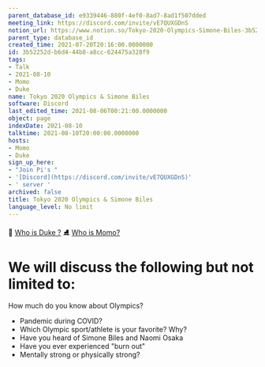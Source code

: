 ```yaml
---
parent_database_id: e9339446-880f-4ef0-8ad7-8ad1f507dded
meeting_link: https://discord.com/invite/vE7QUXGDnS
notion_url: https://www.notion.so/Tokyo-2020-Olympics-Simone-Biles-3b52252db6d444b8a8cc624475a328f9
parent_type: database_id
created_time: 2021-07-20T20:16:00.0000000
id: 3b52252d-b6d4-44b8-a8cc-624475a328f9
tags:
- Talk
- 2021-08-10
- Momo
- Duke
name: Tokyo 2020 Olympics & Simone Biles
software: Discord
last_edited_time: 2021-08-06T00:21:00.0000000
object: page
indexDate: 2021-08-10
talktime: 2021-08-10T20:00:00.0000000
hosts:
- Momo
- Duke
sign_up_here:
- "Join Pi's "
- '[Discord](https://discord.com/invite/vE7QUXGDnS)'
- ' server '
archived: false
title: Tokyo 2020 Olympics & Simone Biles
language_level: No limit
---
```



👑   [Who is Duke ?](/e0958ccc596f4efea798c99507f0f16e) 
⛸️  [Who is Momo?](/23f0f26c7f1547c0b08477c0c6f1f461) 

# We will discuss the following but not limited to:
How much do you know about Olympics?
   - Pandemic during COVID?
   - Which Olympic sport/athlete is your favorite? Why?
   - Have you heard of Simone Biles and Naomi Osaka
   - Have you ever experienced "burn out"
   - Mentally strong or physically strong?




